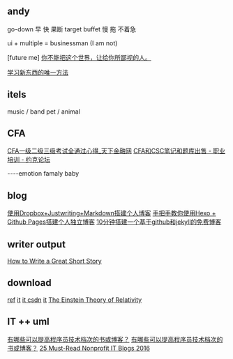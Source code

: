 
## andy

go-down 早 快 果断 target
buffet  慢 拖 不着急

ui + multiple = businessman (I am not)


[future me]
[你不能把这个世界，让给你所鄙视的人。](http://mp.weixin.qq.com/s?__biz=MjM5ODQ2MDIyMA==&mid=2650712911&idx=1&sn=825596643ac7116c1f65a16b917edf18&chksm=bec0651c89b7ec0a82600e12e654c87a4c4bbb7c607c6c347aa10d3b002dd0cac81ba25f728b&mpshare=1&scene=5&srcid=12153fAXhv7ljwSXffNdjxKK#rd)

[学习新东西的唯一方法](http://kb.cnblogs.com/page/536332/)

## itels

music / band
pet / animal

## CFA

[CFA一级二级三级考试全通过心得_天下金融网](http://www.21jrr.com/cfa/2010/0317/10642.html)
[CFA和CSC笔记和题库出售 - 职业培训 - 约克论坛](http://forum.yorkbbs.ca/training/4275444.aspx)

----emotion
famaly baby

## blog

[使用Dropbox+Justwriting+Markdown搭建个人博客](https://gist.github.com/hjue/8461182162a9091918ae)
[手把手教你使用Hexo + Github Pages搭建个人独立博客](https://linghucong.js.org/2016/04/15/2016-04-15-hexo-github-pages-blog/)
[10分钟搭建一个基于github和jekyll的免费博客](http://cenalulu.github.io/jekyll/how-to-build-a-blog-using-jekyll-markdown/)

## writer output
[How to Write a Great Short Story](http://letswriteashortstory.com/great-story/?_ga=1.57257069.69677557.1464361828)

## download

[ref](https://www.geckoandfly.com/11873/20-best-websites-to-download-free-e-books/)
[it](http://www.java1234.com/a/javabook/database/2016/0125/5584.html)
[it csdn](http://download.csdn.net/)
[it](https://it-ebooks-search.info/)
[The Einstein Theory of Relativity](http://www.qcenglish.com/ebook/1028.html)

## IT      ++ uml

[有哪些可以提高程序员技术档次的书或博客？](https://www.zhihu.com/question/23821125/answer/95800023)
[有哪些可以提高程序员技术档次的书或博客？](https://www.zhihu.com/question/23821125/answer/90170295)
[25 Must-Read Nonprofit IT Blogs 2016](http://www.biztechmagazine.com/article/2016/02/25-must-read-nonprofit-it-blogs-2016)
